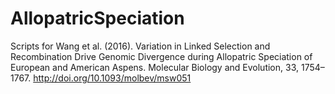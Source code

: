 # AllopatricSpeciation
Scripts for Wang et al.  (2016). Variation in Linked Selection and Recombination Drive Genomic Divergence during Allopatric Speciation of European and American Aspens. Molecular Biology and Evolution, 33, 1754–1767. http://doi.org/10.1093/molbev/msw051
